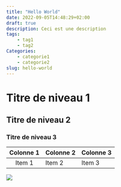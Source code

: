 ```yaml
---
title: "Hello World"
date: 2022-09-05T14:48:29+02:00
draft: true
description: Ceci est une description
tags:
    - tag1
    - tag2
Categories:
    - categorie1
    - categorie2
slug: hello-world
---
```

# Titre de niveau 1
## Titre de niveau 2
### Titre de niveau 3

| Colonne 1 | Colonne 2 | Colonne 3 |
| :-------: | --------- | --------- |
| Item 1    | Item 2    | Item 3    |


![](/3F33B1D3-7A23-48AC-976E-71247AD6D41D.jpeg)